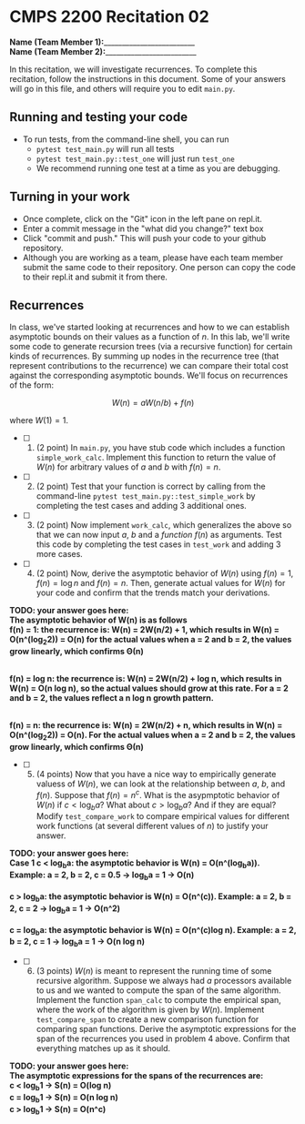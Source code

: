 # CMPS 2200  Recitation 02

**Name (Team Member 1):**_________________________  
**Name (Team Member 2):**_________________________

In this recitation, we will investigate recurrences. 
To complete this recitation, follow the instructions in this document. Some of your answers will go in this file, and others will require you to edit `main.py`.



## Running and testing your code
- To run tests, from the command-line shell, you can run
  + `pytest test_main.py` will run all tests
  + `pytest test_main.py::test_one` will just run `test_one`
  + We recommend running one test at a time as you are debugging.

## Turning in your work

- Once complete, click on the "Git" icon in the left pane on repl.it.
- Enter a commit message in the "what did you change?" text box
- Click "commit and push." This will push your code to your github repository.
- Although you are working as a team, please have each team member submit the same code to their repository. One person can copy the code to their repl.it and submit it from there.

## Recurrences

In class, we've started looking at recurrences and how to we can establish asymptotic bounds on their values as a function of $n$. In this lab, we'll write some code to generate recursion trees (via a recursive function) for certain kinds of recurrences. By summing up nodes in the recurrence tree (that represent contributions to the recurrence) we can compare their total cost against the corresponding asymptotic bounds. We'll focus on  recurrences of the form:

$$ W(n) = aW(n/b) + f(n) $$

where $W(1) = 1$.

- [ ] 1. (2 point) In `main.py`, you have stub code which includes a function `simple_work_calc`. Implement this function to return the value of $W(n)$ for arbitrary values of $a$ and $b$ with $f(n)=n$.

- [ ] 2. (2 point) Test that your function is correct by calling from the command-line `pytest test_main.py::test_simple_work` by completing the test cases and adding 3 additional ones.

- [ ] 3. (2 point) Now implement `work_calc`, which generalizes the above so that we can now input $a$, $b$ and a *function* $f(n)$ as arguments. Test this code by completing the test cases in `test_work` and adding 3 more cases.

- [ ] 4. (2 point) Now, derive the asymptotic behavior of $W(n)$ using $f(n) = 1$, $f(n) = \log n$ and $f(n) = n$. Then, generate actual values for $W(n)$ for your code and confirm that the trends match your derivations.

**TODO: your answer goes here: <br />The asymptotic behavior of W(n) is as follows<br /> 
f(n) = 1: the recurrence is: W(n) = 2W(n/2) + 1, which results in W(n) = O(n^(log<sub>2</sub>2)) = O(n)
for the actual values when a = 2 and b = 2, the values grow linearly, which confirms Θ(n)**

**<br /> f(n) = log n: the recurrence is: W(n) = 2W(n/2) + log n, which results in W(n) = O(n log n), so the actual values should grow at this rate. For a = 2 and b = 2, the values reflect a n log n growth pattern.**

**<br /> f(n) = n: the recurrence is: W(n) = 2W(n/2) + n, which results in W(n) = O(n^(log<sub>2</sub>2)) = O(n).
For the actual values when a = 2 and b = 2, the values grow linearly, which confirms Θ(n)**


- [ ] 5. (4 points) Now that you have a nice way to empirically generate valuess of $W(n)$, we can look at the relationship between $a$, $b$, and $f(n)$. Suppose that $f(n) = n^c$. What is the asypmptotic behavior of $W(n)$ if $c < \log_b a$? What about $c > \log_b a$? And if they are equal? Modify `test_compare_work` to compare empirical values for different work functions (at several different values of $n$) to justify your answer. 

**TODO: your answer goes here: <br />
Case 1 c < log<sub>b</sub>a: the asymptotic behavior is W(n) = O(n^(log<sub>b</sub>a)). Example: a = 2, b = 2, c = 0.5 -> log<sub>b</sub>a = 1 -> O(n) <br />
<br /> c > log<sub>b</sub>a: the asymptotic behavior is W(n) = O(n^(c)). Example: a = 2, b = 2, c = 2 -> log<sub>b</sub>a = 1 -> O(n^2)<br />
<br /> c = log<sub>b</sub>a: the asymptotic behavior is W(n) = O(n^(c)log n). Example: a = 2, b = 2, c = 1 -> log<sub>b</sub>a = 1 -> O(n log n)**

- [ ] 6. (3 points) $W(n)$ is meant to represent the running time of some recursive algorithm. Suppose we always had $a$ processors available to us and we wanted to compute the span of the same algorithm. Implement the function `span_calc` to compute the empirical span, where the work of the algorithm is given by $W(n)$. Implement `test_compare_span` to create a new comparison function for comparing span functions. Derive the asymptotic expressions for the span of the recurrences you used in problem 4 above. Confirm that everything matches up as it should. 

**TODO: your answer goes here: <br />
The asymptotic expressions for the spans of the recurrences are: 
<br />c < log<sub>b</sub>1 -> S(n) = O(log n)
<br />c = log<sub>b</sub>1 -> S(n) = O(n log n)
<br />c > log<sub>b</sub>1 -> S(n) = O(n^c)**
